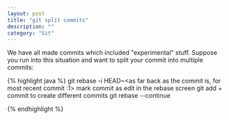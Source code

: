 ```yaml
---
layout: post
title: "git split commits"
description: ""
category: "Git"
---
```


We have all made commits which included "experimental" stuff. Suppose you run into this situation and want to split your commit into multiple commits:

{% highlight java %}
    git rebase -i HEAD~<as far back as the commit is, for most recent commit :1>
mark commit as edit in the rebase screen
git add + commit to create different commits
git rebase --continue

{% endhighlight %}
